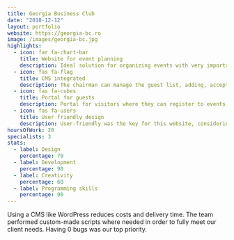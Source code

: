 ```yaml
---
title: Georgia Business Club
date: "2018-12-12"
layout: portfolio
website: https://georgia-bc.ro
image: /images/georgia-bc.jpg
highlights: 
  - icon: far fa-chart-bar
    title: Website for event planning
    description: Ideal solution for organizing events with very important guests.
  - icon: fas fa-flag
    title: CMS integrated
    description: The chairman can manage the guest list, adding, accepting or declining invitations.
  - icon: fas fa-cubes
    title: Portal for guests
    description: Portal for visitors where they can register to events and submit information.
  - icon: fas fa-users
    title: User friendly design
    description: User-friendly was the key for this website, considering that many visitors have to create accounts, log in and submit information.
hoursOfWork: 20
specialists: 3
stats:
  - label: Design
    percentage: 70
  - label: Development
    percentage: 90
  - label: Creativity
    percentage: 60
  - label: Programming skills
    percentage: 90
---
```


Using a CMS like WordPress reduces costs and delivery time. The team performed custom-made scripts where needed in order to fully meet our client needs. Having 0 bugs was our top priority.
